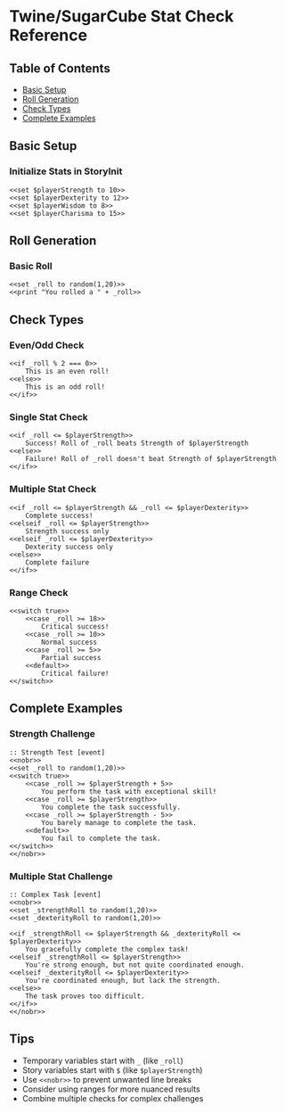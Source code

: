# Twine/SugarCube Stat Check Reference

## Table of Contents
- [Basic Setup](#basic-setup)
- [Roll Generation](#roll-generation)
- [Check Types](#check-types)
- [Complete Examples](#complete-examples)

## Basic Setup

### Initialize Stats in StoryInit
```twee3-sugarcube-2
<<set $playerStrength to 10>>
<<set $playerDexterity to 12>>
<<set $playerWisdom to 8>>
<<set $playerCharisma to 15>>
```

## Roll Generation

### Basic Roll
```twee3-sugarcube-2
<<set _roll to random(1,20)>>
<<print "You rolled a " + _roll>>
```

## Check Types

### Even/Odd Check
```twee3-sugarcube-2
<<if _roll % 2 === 0>>
    This is an even roll!
<<else>>
    This is an odd roll!
<</if>>
```

### Single Stat Check
```twee3-sugarcube-2
<<if _roll <= $playerStrength>>
    Success! Roll of _roll beats Strength of $playerStrength
<<else>>
    Failure! Roll of _roll doesn't beat Strength of $playerStrength
<</if>>
```

### Multiple Stat Check
```twee3-sugarcube-2
<<if _roll <= $playerStrength && _roll <= $playerDexterity>>
    Complete success!
<<elseif _roll <= $playerStrength>>
    Strength success only
<<elseif _roll <= $playerDexterity>>
    Dexterity success only
<<else>>
    Complete failure
<</if>>
```

### Range Check
```twee3-sugarcube-2
<<switch true>>
    <<case _roll >= 18>>
        Critical success!
    <<case _roll >= 10>>
        Normal success
    <<case _roll >= 5>>
        Partial success
    <<default>>
        Critical failure!
<</switch>>
```

## Complete Examples

### Strength Challenge
```twee3-sugarcube-2
:: Strength Test [event]
<<nobr>>
<<set _roll to random(1,20)>>
<<switch true>>
    <<case _roll >= $playerStrength + 5>>
        You perform the task with exceptional skill!
    <<case _roll >= $playerStrength>>
        You complete the task successfully.
    <<case _roll >= $playerStrength - 5>>
        You barely manage to complete the task.
    <<default>>
        You fail to complete the task.
<</switch>>
<</nobr>>
```

### Multiple Stat Challenge
```twee3-sugarcube-2
:: Complex Task [event]
<<nobr>>
<<set _strengthRoll to random(1,20)>>
<<set _dexterityRoll to random(1,20)>>

<<if _strengthRoll <= $playerStrength && _dexterityRoll <= $playerDexterity>>
    You gracefully complete the complex task!
<<elseif _strengthRoll <= $playerStrength>>
    You're strong enough, but not quite coordinated enough.
<<elseif _dexterityRoll <= $playerDexterity>>
    You're coordinated enough, but lack the strength.
<<else>>
    The task proves too difficult.
<</if>>
<</nobr>>
```

## Tips
- Temporary variables start with `_` (like `_roll`)
- Story variables start with `$` (like `$playerStrength`)
- Use `<<nobr>>` to prevent unwanted line breaks
- Consider using ranges for more nuanced results
- Combine multiple checks for complex challenges